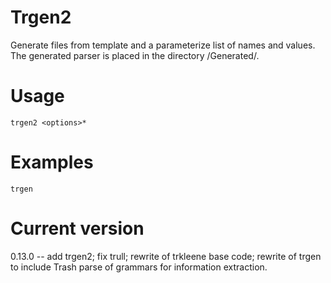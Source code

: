 # Trgen2

Generate files from template and a parameterize list of names and values.
The generated parser is placed in the directory <current-directory>/Generated/.

# Usage

    trgen2 <options>* 

# Examples

    trgen

# Current version

0.13.0 -- add trgen2; fix trull; rewrite of trkleene base code; rewrite of trgen to include Trash parse of grammars for information extraction.
